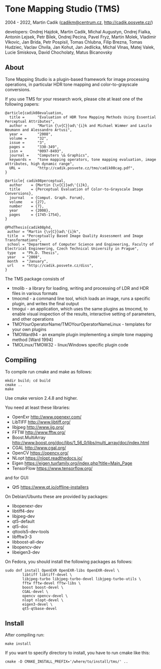 Tone Mapping Studio (TMS)
======
 
2004 - 2022, Martin Cadik (cadikm@centrum.cz, http://cadik.posvete.cz/)

developers: Ondrej Hajdok, Martin Cadik, Michal Augustyn, Ondrej Fialka, Antonin Lejsek, Petr Bilek, Ondrej Pecina, Pavel Fryz, Martin Molek, Vladimir Vlkovic, Jan Brida, Petr Pospisil, Tomas Chlubna, Filip Brezna, Tomas Hudziec, Vaclav Chvila, Jan Kohut, Jan Jedlicka, Michal Vlnas, Matej Valek, Lucie Smiskova, David Chocholaty, Matus Bicanovsky


About 
-----

Tone Mapping Studio is a plugin-based framework for image processing operations, 
in particular HDR tone mapping and color-to-grayscale conversions. 

If you use TMS for your research work, please cite at least one of the following papers:

	@article{cadik08evaluation,
	  title =      "Evaluation of HDR Tone Mapping Methods Using Essential Perceptual Attributes",
	  author =     "Martin {\v{C}}ad\'{i}k and Michael Wimmer and Laszlo Neumann and Alessandro Artusi",
	  year =       "2008",
	  volume =     "32",
	  issue =      "3",
	  pages =      "330-349",
	  issn =       "0097-8493",
	  journal =    "Computers \& Graphics",
	  keywords =   "tone mapping operators, tone mapping evaluation, image attributes, high dynamic range",
	  URL =        "http://cadik.posvete.cz/tmo/cadik08cag.pdf",
	}

	@article{ cadik08perceptual,
	  author    = {Martin {\v{C}}ad\'{i}k},
	  title     = {Perceptual Evaluation of Color-to-Grayscale Image Conversions},
	  journal   = {Comput. Graph. Forum},
	  volume    = {27},
	  number    = {7},
	  year      = {2008},
	  pages     = {1745-1754},
	}
	
	@PhdThesis{cadik08phd,
	 author = "Martin {\v{C}}ad\'{i}k",
	 title  = "Perceptually Based Image Quality Assessment and Image Transformations",
	 school = "Department of Computer Science and Engineering, Faculty of Electrical Engineering, Czech Technical University in Prague",
	 type   = "Ph.D. Thesis",
	 year   = "2008",
	 month  = "January",
	 url    = "http://cadik.posvete.cz/diss",
	}
 

The TMS package consists of 
- tmolib - a library for loading, writing and processing of LDR and HDR files in various formats
- tmocmd - a command line tool, which loads an image, runs a specific plugin, and writes the final output
- tmogui - an application, which uses the same plugins as tmocmd, to enable visual inspection of the results, interactive setting of parameters, and other operations
- TMOYourOperatorName/TMOYourOperatorNameLinux - templates for your own plugins
- TMOWard94 - an example plugin implementing a simple tone mapping method [Ward 1994]
- TMOLinux/TMOW32 - linux/Windows specific plugin code


Compiling
--------

To compile run cmake and make as follows:
 
    mkdir build; cd build
	cmake .. 
	make 

Use cmake version 2.4.8 and higher.

You need at least these libraries:
- OpenExr                 http://www.openexr.com/
- LibTIFF                 http://www.libtiff.org/
- libjpeg                 http://www.ijg.org/
- FFTW                    http://www.fftw.org/
- Boost.MultiArray        http://www.boost.org/doc/libs/1_56_0/libs/multi_array/doc/index.html
- CGAL                    http://www.cgal.org/
- OpenCV                  https://opencv.org/
- NLopt                   https://nlopt.readthedocs.io/
- Eigen                   https://eigen.tuxfamily.org/index.php?title=Main_Page
- TensorFlow              https://www.tensorflow.org/

and for GUI:
- Qt5              https://www.qt.io/offline-installers


On Debian/Ubuntu these are provided by packages:
- libopenexr-dev
- libtiff4-dev
- libjpeg-dev
- qt5-default
- qt5-doc
- qttools5-dev-tools
- libfftw3-3
- libboost-all-dev
- libopencv-dev
- libeigen3-dev


On Fedora, you should install the following packages as follows:

	sudo dnf install OpenEXR OpenEXR-libs OpenEXR-devel \
            libtiff libtiff-devel \
            libjpeg-turbo libjpeg-turbo-devel libjpeg-turbo-utils \
            fftw fftw-devel fftw-libs \
            boost boost-devel \
            CGAL-devel \
            opencv opencv-devel \
            nlopt nlopt-devel \
            eigen3-devel \
            qt5-qtbase-devel


Install
--------

After compiling run: 

	make install
	
If you want to specify directory to install, you have to run cmake like this: 

	cmake -D CMAKE_INSTALL_PREFIX='/where/to/install/tms/' ..



